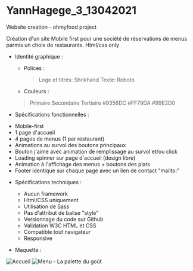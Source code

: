 # YannHagege_3_13042021
Website creation - ohmyfood project

Création d'un site Mobile first pour une société de réservations de menus parmis un choix de restaurants.
Html/css only

* Identité graphique : 
  - Polices :
    >Logo et titres: Shrikhand
    >Texte: Roboto
  - Couleurs :
  > Primaire   Secondaire  Tertiaire
    #9356DC    #FF79DA     #99E2D0
    
 * Spécifications fonctionnelles : 
  - Mobile-first
  - 1 page d'accueil
  - 4 pages de menus (1 par restaurant)
  - Animations au survol des boutons principaux
  - Bouton j'aime avec animation de remplissage au survol et/ou click
  - Loading spinner sur page d'accueil (design libre)
  - Animation à l'affichage des menus + boutons des plats
  - Footer identique sur chaque page avec un lien de contact "mailto:"


* Spécifications techniques : 

  - Aucun framework
  - Html/CSS uniquement
  - Utilisation de Sass
  - Pas d'attribut de balise "style"
  - Versionnage du code sur Github
  - Validation W3C HTML et CSS
  - Compatible tout navigateur
  - Responsive

* Maquette : 

![Accueil](https://user-images.githubusercontent.com/79877110/136532677-d8e613f9-867d-4d57-88a9-73d8363cf144.png)   ![Menu - La palette du goût](https://user-images.githubusercontent.com/79877110/136532774-979978e0-414e-4b8b-9a5a-eb6017ad9db8.png)


